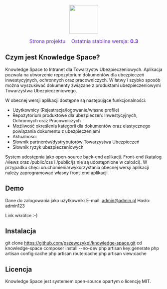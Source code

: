 <p align="center">
    <img src="https://serwer2077449.home.pl/knowledgespace.png" height="92" />
</p>

<p align="center">
<span style="font-size: 16px; color: #702afb; padding-right: 15px">Strona projektu</span>
<span style="font-size: 16px; color: #702afb; ">Ostatnia stabilna wersja: <b>0.3</b></span>
</p>

## Czym jest Knowledge Space?
Knowledge Space to Intranet dla Towarzystw Ubezpieczeniowych. Aplikacja pozwala na utworzenie repozytorium dokumentów dla ubezpieczeń inwestycyjnych, ochronnych oraz pracowniczych. W łatwy i szybko sposób można wyszukiwać dokumenty związane z produktami ubezpieczeniowymi Towarzystwa Ubezpieczeniowego.

W obecnej wersji aplikacji dostępne są następujące funkcjonalności:
- Użytkownicy (Rejestracja/logowanie/własne profile)
- Repozytorium produktowe dla ubezpieczeń: Inwestycyjnych, Ochronnych oraz Pracowniczych
- Możliwość określenia kategorii dla dokumentów oraz elastycznego powiązania dokumentu z ubezpieczeniami
- Aktualności
- Słownik partnerów/dystrybutorów Towarzystwa Ubezpieczeń
- Słownik ryzyk ubezpieczeniowych

System udostępnia jako open-source back-end aplikacji. Front-end (katalog /views oraz /public/css i /public/js nie są udostępnione w całości). W przypadku chęci uruchomienia/wykorzystania obecnej wersji aplikacji należy zaprogramować własny front-end aplikacji.

## Demo
Dane do zalogowania jako użytkownik:
E-mail: admin@admin.pl
Hasło: admin123

Link wkrótce :-)

## Instalacja
git clone https://github.com/pszewczykpl/knowledge-space.git
cd knowledge-space
composer install --no-dev
php artisan key:generate
php artisan config:cache
php artisan route:cache
php artisan view:cache

## Licencja
Knowledge Space jest systemem open-source opartym o licencję MIT.